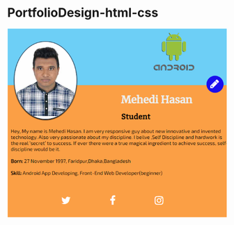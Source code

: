 # PortfolioDesign-html-css
![GitHub Logo](https://github.com/mehedizzz/PortfolioDesign-html-css/blob/master/tempsnip.png)
